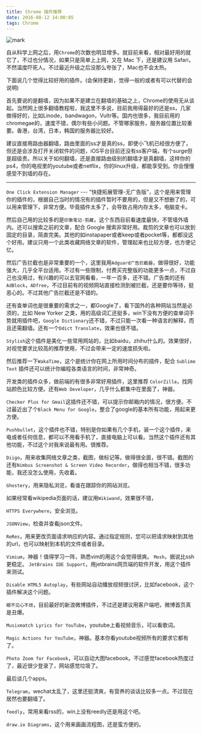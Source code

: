 ```yaml
---
title: Chrome 插件推荐
date: 2016-08-12 14:00:05
tags: Chrome
---
```



![mark](http://oc1hnrd8p.bkt.clouddn.com/photos/20170228/090228036.jpg)

自从科学上网之后，用`Chrome`的次数也明显增多。就目前来看，相对最好用的就它了，不过也分情况，如果只是简单上上网，又在 Mac 下，还是建议用 Safari，不然温度吓死人。不过最近升级之后没那么夸张了，Mac也不会太热。

下面说几个觉得比较好用的插件。(会保持更新，觉得一般的或者有可以代替的会说明)

<!-- more -->

首先要说的是翻墙，因为如果不是建立在翻墙的基础之上，Chrome的使用无从谈起。当然网上很多翻墙教程啦，我这里不多说，目前我用得最好的还是ss，几家做得好的，比如Linode，bandwagon，Vultr等。国内也很多，我目前用的chromegae的，速度不错，偶尔有些小问题。不管哪家服务，服务器位置比较重要。香港，台湾，日本，韩国的服务器比较好。

建议直接用路由器翻墙，路由里面的ss才是真的ss，即使小飞机已经很方便了，但还是会涉及打开关闭软件的问题，iOS平台目前还没有ss客户端，有个surge但是超级贵。所以关于如何翻墙，还是直接路由级别的翻墙才是真翻墙，这样你的ps4，你的电视里的youtube或者netflix，你的linux升级，都能享受到。你会慢慢感受不到墙的存在。


---

`One Click Extension Manager` --- “快捷拓展管理-无广告版”，这个是用来管理你的插件的，根据自己当时的情况有的插件暂时不要用的，但是又不想删了的，可以用来管理下，非常方便。毕竟插件太多了，会导致占用内存太多，电脑变卡。

然后自己用的比较多的是`印象笔记·剪藏`，这个东西目前看速度最快，不管墙外墙内。还可以搜索之前的文章，配合 Google 搜索非常好用。裁剪的文章也可以放到固定的目录，简直完美。其他的如instapaper或者keep或者pocket等，都都没这个好用。建议只用一个此类收藏网络文章的软件，管理起来也比较方便，也方便记忆。

然后广告拦截也是非常重要的一个，这里我用`Adguard广告拦截器`，做得很好，功能强大，几乎全平台适用。不过有一些限制，付费买完整版的功能更多一点，不过自己也没用过，有兴趣的可以去官网看看，一年一百多，还不错。广告类的还有`AdBlock`，`ADfree`，不过目前有的视频网站直接检测到被拦截，还是要你等待，挺恶心的。不过其他广告拦截还是不错的。


还有查单词也是很重要的需求之一，都Google了，看下国外的各种网站当然是必须的，比如 New Yorker 之类，用的高级词汇还挺多，win下没有方便的查单词手势就用插件吧，`Google Dictionary`还不错，不过只能一次看一种语言的解释，而且还需翻墙。还有一个`Ddict Translate`，效果也很不错。

`Stylish`这个插件是美化一些常用网站的，比如baidu，zhihu什么的。效果很好，对视觉要求比较高的推荐使用，不过会带来一定的速度损失啦。

然后推荐一下`WakaTime`，这个是统计你在网上所用时间分布的插件，配合 `Sublime Text` 插件还可以统计你编程各类语言的时间，非常神奇。

开发类的插件众多，做前端的有很多非常好用插件，这里推荐 `ColorZilla`，找网站颜色比较方便。还有`Web Developer`，几乎什么都集中在里面了，神器。

`Checker Plus for Gmail`这插件还不错，可以提示你邮箱内的情况，很方便。不过最近出了个`Black Menu for Google`，整合了google的基本所有功能，用起来更方便。


`Pushbullet`，这个插件也不错，特别是你如果有几个手机，装一个这个插件，来电或者任何信息，都可以不用看手机了，直接电脑上可以看。当然这个插件还有其他功能，不过这个对我来说最有用。很推荐。


`Diigo`，用来收集网络文章之类，截图，做标记等。做得很全面，很不错。截图的还有`Nimbus Screenshot & Screen Video Recorder`，做得也相当不错，很多功能，我还没怎么使用，先收着。

`Ghostery`，用来隐私浏览，看谁在跟踪你的网站浏览。

如果经常看wikipedia页面的话，建议用`Wikiwand`，效果很不错，

`HTTPS Everywhere`，安全浏览。

`JSONView`，检查并查看json文件。 

`ReRes`，用来更改页面请求响应的内容。通过指定规则，您可以把请求映射到其他的url，也可以映射到本机的文件或者目录。




`Vimium`，神器！值得学习一阵，熟悉vim的用这个会觉得很爽。 
`Mosh`，据说比ssh更稳定。
`JetBrains IDE Support`，用jetbrains网页端的软件开发，用这个插件来测试。

`Disable HTML5 Autoplay`，有些网站自动播放视频很讨厌，比如facebook，这个插件解决这个问题。

`眼不见心不烦`，目前最好的新浪微博插件，不过还是建议用客户端吧，微博首页真是丑爆。

`Musixmatch Lyrics for YouTube`，youtube上看视频音乐，可以看歌词。

`Magic Actions for YouTube`，神器。基本你看youtube视频所有的要求它都有了。

`Photo Zoom for Facebook`，可以自动大图facebook。不过感觉facebook热度过了，最近很少登录了，网站感觉垃圾了。

最后谈几个apps。

`Telegram`，wechat太乱了，这里还挺清爽，有营养的谈话比较多一点。不过现在居然也要翻墙了。


`feedly`，常用来看rss的，win上没有reedly还是用这个吧。

`draw.io Diagrams`，这个用来画画流程图，还是蛮方便的。















